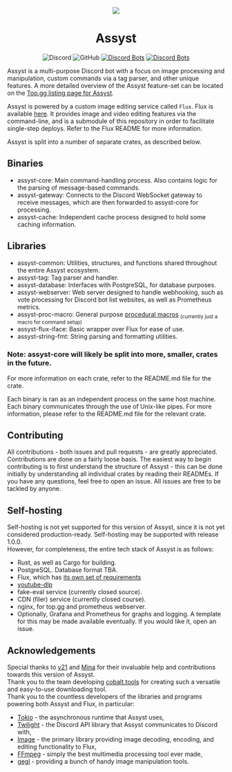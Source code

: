 <div align="center">
    <img src="https://cdn.discordapp.com/avatars/571661221854707713/a23ec18f81e3d182291471f64685da5f.png?size=128"/><br>
</div>

# <div align="center"> Assyst </div>

<div align="center">

![Discord](https://img.shields.io/discord/1099115731301449758?color=7289DA)
![GitHub](https://img.shields.io/github/license/jacherr/assyst2)
[![Discord Bots](https://top.gg/api/widget/servers/571661221854707713.svg?noavatar=true)](https://top.gg/bot/571661221854707713)
[![Discord Bots](https://top.gg/api/widget/status/571661221854707713.svg?noavatar=true)](https://top.gg/bot/571661221854707713)

</div>

Assyst is a multi-purpose Discord bot with a focus on image processing and manipulation, custom commands via a tag parser, and other unique features. A more detailed overview of the Assyst feature-set can be located on the [Top.gg listing page for Assyst](https://top.gg/bot/571661221854707713).

Assyst is powered by a custom image editing service called `Flux`. Flux is available [here](https://github.com/jacherr/flux). It provides image and video editing features via the command-line, and is a submodule of this repository in order to facilitate single-step deploys. Refer to the Flux README for more information.

Assyst is split into a number of separate crates, as described below.

## Binaries
- assyst-core: Main command-handling process. Also contains logic for the parsing of message-based commands.
- assyst-gateway: Connects to the Discord WebSocket gateway to receive messages, which are then forwarded to assyst-core for processing.
- assyst-cache: Independent cache process designed to hold some caching information.

## Libraries
- assyst-common: Utilities, structures, and functions shared throughout the entire Assyst ecosystem.
- assyst-tag: Tag parser and handler.
- assyst-database: Interfaces with PostgreSQL, for database purposes.
- assyst-webserver: Web server designed to handle webhooking, such as vote processing for Discord bot list websites, as well as Prometheus metrics.
- assyst-proc-macro: General purpose [procedural macros] <sub>(currently just a macro for command setup)</sub>
- assyst-flux-iface: Basic wrapper over Flux for ease of use.
- assyst-string-fmt: String parsing and formatting utilities.

### Note: assyst-core will likely be split into more, smaller, crates in the future.

[Procedural macros]: https://doc.rust-lang.org/reference/procedural-macros.html

For more information on each crate, refer to the README.md file for the crate.

Each binary is ran as an independent process on the same host machine. Each binary communicates through the use of Unix-like pipes. For more information, please refer to the README.md file for the relevant crate.

## Contributing

All contributions - both issues and pull requests - are greatly appreciated. Contributions are done on a fairly loose basis. The easiest way to begin contributing is to first understand the structure of Assyst - this can be done initially by understanding all individual crates by reading their READMEs. If you have any questions, feel free to open an issue. All issues are free to be tackled by anyone.

## Self-hosting

Self-hosting is not yet supported for this version of Assyst, since it is not yet considered production-ready. Self-hosting may be supported with release 1.0.0. \
However, for completeness, the entire tech stack of Assyst is as follows:
 - Rust, as well as Cargo for building.
 - PostgreSQL. Database format TBA.
 - Flux, which has [its own set of requirements](https://github.com/jacherr/flux?tab=readme-ov-file#prerequisites)
 - [youtube-dlp](https://github.com/yt-dlp/yt-dlp)
 - fake-eval service (currently closed source).
 - CDN (filer) service (currently closed course).
 - nginx, for top.gg and prometheus webserver.
 - Optionally, Grafana and Prometheus for graphs and logging. A template for this may be made available eventually. If you would like it, open an issue.

## Acknowledgements

Special thanks to [y21](https://github.com/y21) and [Mina](https://github.com/trueharuu) for their invaluable help and contributions towards this version of Assyst. \
Thank you to the team developing [cobalt.tools](https://github.com/imputnet/cobalt) for creating such a versatile and easy-to-use downloading tool. \
Thank you to the countless developers of the libraries and programs powering both Assyst and Flux, in particular:
- [Tokio](https://github.com/tokio/tokio) - the asynchronous runtime that Assyst uses,
- [Twilight](https://github.com/twilight-rs/twilight) - the Discord API library that Assyst communicates to Discord with,
- [Image](https://github.com/image-rs/image) - the primary library providing image decoding, encoding, and editing functionality to Flux,
- [FFmpeg](https://ffmpeg.org) - simply the best multimedia processing tool ever made,
- [gegl](https://gegl.org) - providing a bunch of handy image manipulation tools.

